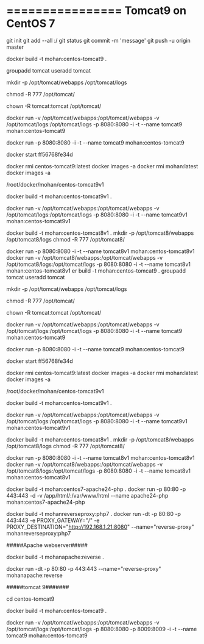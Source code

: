 ================
Tomcat9 on CentOS 7
==================
git init
git add --all :/
git status
git commit -m 'message'
git push -u origin master



docker build -t mohan:centos-tomcat9 .

groupadd tomcat
useradd tomcat 

mkdir -p /opt/tomcat/webapps  /opt/tomcat/logs

chmod -R 777 /opt/tomcat/

chown -R tomcat:tomcat /opt/tomcat/ 

docker run -v /opt/tomcat/webapps:/opt/tomcat/webapps -v /opt/tomcat/logs:/opt/tomcat/logs -p 8080:8080 -i -t --name tomcat9  mohan:centos-tomcat9

docker run -p 8080:8080 -i -t --name tomcat9  mohan:centos-tomcat9

docker start ff56768fe34d


docker rmi centos-tomcat9:latest
docker images -a
docker rmi mohan:latest
docker images -a


/root/docker/mohan/centos-tomcat9v1 

docker build -t mohan:centos-tomcat9v1 .  

docker run -v /opt/tomcat/webapps:/opt/tomcat/webapps -v /opt/tomcat/logs:/opt/tomcat/logs -p 8080:8080 -i -t --name tomcat9v1  mohan:centos-tomcat9v1


docker build -t mohan:centos-tomcat8v1 .
mkdir -p /opt/tomcat8/webapps  /opt/tomcat8/logs
chmod -R 777 /opt/tomcat8/

docker run  -p 8080:8080 -i -t --name tomcat8v1  mohan:centos-tomcat8v1
docker run -v /opt/tomcat8/webapps:/opt/tomcat/webapps -v /opt/tomcat8/logs:/opt/tomcat/logs -p 8080:8080 -i -t --name tomcat8v1  mohan:centos-tomcat8v1
er build -t mohan:centos-tomcat9 .
groupadd tomcat
useradd tomcat 

mkdir -p /opt/tomcat/webapps  /opt/tomcat/logs

chmod -R 777 /opt/tomcat/

chown -R tomcat:tomcat /opt/tomcat/ 

docker run -v /opt/tomcat/webapps:/opt/tomcat/webapps -v /opt/tomcat/logs:/opt/tomcat/logs -p 8080:8080 -i -t --name tomcat9  mohan:centos-tomcat9

docker run -p 8080:8080 -i -t --name tomcat9  mohan:centos-tomcat9

docker start ff56768fe34d





docker rmi centos-tomcat9:latest
docker images -a
docker rmi mohan:latest
docker images -a


/root/docker/mohan/centos-tomcat9v1 

docker build -t mohan:centos-tomcat9v1 .  

docker run -v /opt/tomcat/webapps:/opt/tomcat/webapps -v /opt/tomcat/logs:/opt/tomcat/logs -p 8080:8080 -i -t --name tomcat9v1  mohan:centos-tomcat9v1




docker build -t mohan:centos-tomcat8v1 .
mkdir -p /opt/tomcat8/webapps  /opt/tomcat8/logs
chmod -R 777 /opt/tomcat8/

docker run  -p 8080:8080 -i -t --name tomcat8v1  mohan:centos-tomcat8v1
docker run -v /opt/tomcat8/webapps:/opt/tomcat/webapps -v /opt/tomcat8/logs:/opt/tomcat/logs -p 8080:8080 -i -t --name tomcat8v1  mohan:centos-tomcat8v1




docker build -t mohan:centos7-apache24-php .
docker run -p 80:80 -p 443:443 -d -v /app/html/:/var/www/html --name apache24-php  mohan:centos7-apache24-php 


docker build -t mohanreverseproxy:php7 .
docker run -dt -p 80:80 -p 443:443 -e PROXY_GATEWAY="/" -e PROXY_DESTINATION="http://192.168.1.21:8080" --name="reverse-proxy" mohanreverseproxy:php7


#####Apache webserver#####

docker build -t mohanapache:reverse .

docker run -dt -p 80:80 -p 443:443  --name="reverse-proxy" mohanapache:reverse


#####tomcat 9#######

cd centos-tomcat9

docker build -t mohan:centos-tomcat9 .

docker run -v /opt/tomcat/webapps:/opt/tomcat/webapps -v /opt/tomcat/logs:/opt/tomcat/logs -p 8080:8080  -p 8009:8009 -i -t --name tomcat9  mohan:centos-tomcat9

